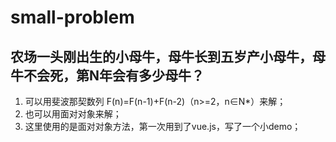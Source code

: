 # small-problem
## 农场一头刚出生的小母牛，母牛长到五岁产小母牛，母牛不会死，第N年会有多少母牛？
1. 可以用斐波那契数列 F(n)=F(n-1)+F(n-2)（n>=2，n∈N*）来解；
2. 也可以用面对对象来解；
3. 这里使用的是面对对象方法，第一次用到了vue.js，写了一个小demo；
